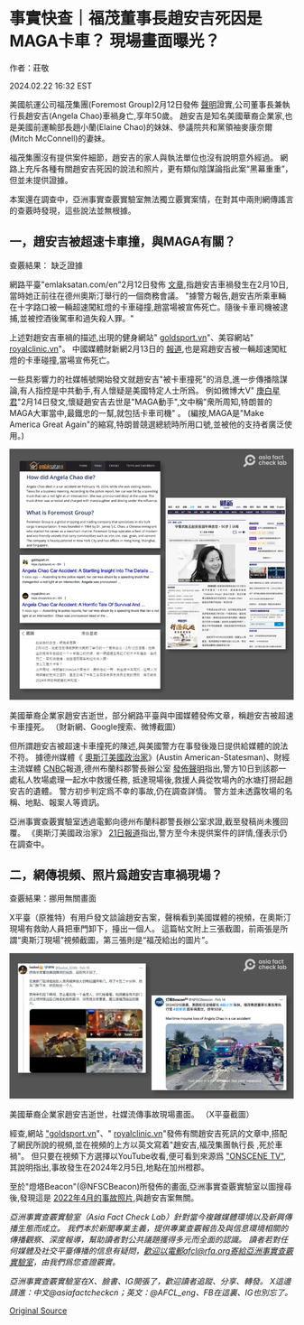 # 事實快查｜福茂董事長趙安吉死因是MAGA卡車？ 現場畫面曝光？

作者：莊敬

2024.02.22 16:32 EST

美國航運公司福茂集團(Foremost Group)2月12日發佈 [聲明](https://www.hellenicshippingnews.com/statement-on-passing-of-chair-ceo-angela-chao/)證實,公司董事長兼執行長趙安吉(Angela Chao)車禍身亡,享年50歲。 趙安吉是知名美國華裔企業家,也是美國前運輸部長趙小蘭(Elaine Chao)的妹妹、參議院共和黨領袖麥康奈爾(Mitch McConnell)的妻妹。

福茂集團沒有提供案件細節，趙安吉的家人與執法單位也沒有說明意外經過。 網路上充斥各種有關趙安吉死因的說法和照片，更有類似陰謀論指此案“黑幕重重”，但並未提供證據。

本案還在調查中，亞洲事實查覈實驗室無法獨立覈實案情，在對其中兩則網傳謠言的查覈時發現，這些說法並無根據。

## 一，趙安吉被超速卡車撞，與MAGA有關？

查覈結果： 缺乏證據

網路平臺"emlaksatan.com/en"2月12日發佈 [文章](https://archive.ph/nhMl9),指趙安吉車禍發生在2月10日,當時她正前往在德州奧斯汀舉行的一個商務會議。 "據警方報告,趙安吉所乘車輛在十字路口被一輛超速闖紅燈的卡車碰撞,趙當場被宣佈死亡。隨後卡車司機被逮捕,並被控酒後駕車和過失殺人罪。"

上述對趙安吉車禍的描述,出現的健身網站" [goldsport.vn](https://archive.ph/SZfAC)"、美容網站" [royalclinic.vn](https://archive.ph/QBcuS)"。 中國媒體財新網2月13日的 [報道](https://archive.ph/a672z),也是寫趙安吉被一輛超速闖紅燈的卡車碰撞,當場宣佈死亡。

一些具影響力的社媒帳號開始發文就趙安吉"被卡車撞死"的消息,進一步傳播陰謀論,有人指控是中共動手,有人懷疑是美國特定人士所爲。 例如微博大V" [庚白星君](https://m.weibo.cn/status/5001406443159970)"2月14日發文,懷疑趙安吉去世是"MAGA動手",文中稱"衆所周知,特朗普的MAGA大軍當中,最鐵忠的一幫,就包括卡車司機" 。 (編按,MAGA是"Make America Great Again"的縮寫,特朗普競選總統時所用口號,並被他的支持者廣泛使用。)

![美國華裔企業家趙安吉逝世，部分網路平臺與中國媒體發佈文章，稱趙安吉被超速卡車撞死。 （財新網、Google搜索、微博截圖）](images/GM4UY32QEFBHGBVD7SWKZODAPM.png)

美國華裔企業家趙安吉逝世，部分網路平臺與中國媒體發佈文章，稱趙安吉被超速卡車撞死。 （財新網、Google搜索、微博截圖）

但所謂趙安吉被超速卡車撞死的陳述,與美國警方在事發後幾日提供給媒體的說法不符。 據德州媒體《 [奧斯汀美國政治家](https://www.statesman.com/story/news/state/2024/02/15/angela-chao-accident-austin-texas-ceo-foremost-group-elaine-chao/72611663007/)》(Austin American-Statesman)、財經主流媒體 [CNBC](https://www.cnbc.com/2024/02/16/foremost-group-ceo-angela-chao-died-after-car-went-into-texas-pond.html)報道,德州布蘭科郡警長辦公室 [發佈聲明](https://www.documentcloud.org/documents/24429295-feb-15-statement-from-blanco-so-re-angela-chao?responsive=1&title=1)指出,警方10日到該郡一處私人牧場處理一起水中救援任務, 抵達現場後,救援人員從牧場內的水塘打撈起趙安吉的遺體。 警方初步判定爲不幸的事故,仍在調查詳情。 警方並未透露牧場的名稱、地點、報案人等資訊。

亞洲事實查覈實驗室透過電郵向德州布蘭科郡警長辦公室求證,截至發稿尚未獲回覆。 《奧斯汀美國政治家》 [21日報道](https://www.statesman.com/story/news/state/2024/02/21/angela-chao-death-austin-fatal-crash-blanco-county-texas-authorities-records-not-released/72675958007/)指出,警方至今未提供案件的詳情,僅表示仍在調查中。

## 二，網傳視頻、照片爲趙安吉車禍現場？

查覈結果：挪用無關畫面

X平臺（原推特）有用戶發文談論趙安吉案，聲稱看到美國媒體的視頻，在奧斯汀現場有救助人員把車門卸下，擡出一個人。 這篇帖文附上三張截圖，前兩張是所謂“奧斯汀現場”視頻截圖，第三張則是“福茂給出的圖片”。

![美國華裔企業家趙安吉逝世，社媒流傳事故現場畫面。 （X平臺截圖）](images/YX3OQKYR7YT5XOPNDDFFN4QKBM.png)

美國華裔企業家趙安吉逝世，社媒流傳事故現場畫面。 （X平臺截圖）

經查,網站 ["goldsport.vn](https://archive.ph/SZfAC)"、" [royalclinic.vn](https://archive.ph/QBcuS)"發佈有關趙安吉死訊的文章中,搭配了網民所說的視頻,並在視頻的上方以英文寫着"趙安吉,福茂集團執行長 ,死於車禍"。 但只要在視頻下方選擇以YouTube收看,便可看到來源爲 ["ONSCENE TV"](https://www.youtube.com/watch?v=wOXTgGi7Bj0&t=162s),其說明指出,事故發生在2024年2月5日,地點在加州橙郡。

至於"燈塔Beacon"(@NFSCBeacon)所發佈的畫面,亞洲事實查覈實驗室以圖搜尋後,發現這是 [2022年4月的事故照片](https://twitter.com/AustinFireInfo/status/1518200974703218690),與趙安吉案無關。

*亞洲事實查覈實驗室（Asia Fact Check Lab）針對當今複雜媒體環境以及新興傳播生態而成立。 我們本於新聞專業主義，提供專業查覈報告及與信息環境相關的傳播觀察、深度報導，幫助讀者對公共議題獲得多元而全面的認識。 讀者若對任何媒體及社交平臺傳播的信息有疑問，歡迎以電郵afcl@rfa.org寄給亞洲事實查覈實驗室，由我們爲您查證覈實。*

*亞洲事實查覈實驗室在X、臉書、IG開張了，歡迎讀者追蹤、分享、轉發。 X這邊請進：中文@asiafactcheckcn；英文：@AFCL\_eng、FB在這裏、IG也別忘了。*



[Original Source](https://www.rfa.org/mandarin/shishi-hecha/hc-02222024162649.html)